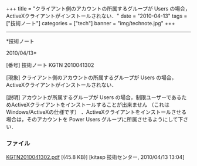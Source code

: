 ﻿+++
title = "クライアント側のアカウントの所属するグループが Users の場合，ActiveXクライアントがインストールされない．"
date = "2010-04-13"
tags = ["技術ノート"]
categories = ["tech"]
banner = "img/technote.jpg"
+++

-----------------------------------------------------------------------------------------------------------------------------

*技術ノート

2010/04/13*


[番号]
技術ノート KGTN 2010041302

[現象]
クライアント側のアカウントの所属するグループが Users
の場合，ActiveXクライアントがインストールされない．

[説明]
アカウントが所属するグループが Users
の場合，制限ユーザーであるためActiveXクライアントをインストールすることが出来ません
（これはWindows/ActiveXの仕様です）
．ActiveXクライアントをインストールさせる場合は，そのアカウントを Power
Users グループに所属させるようにして下さい．


### ファイル

 
 


[KGTN2010041302.pdf](http://techreport.kitasp.net/attachments/download/134/KGTN2010041302.pdf)
 [(45.8 KB)] [kitasp 技術センター, 2010/04/13
13:04]


 


 


